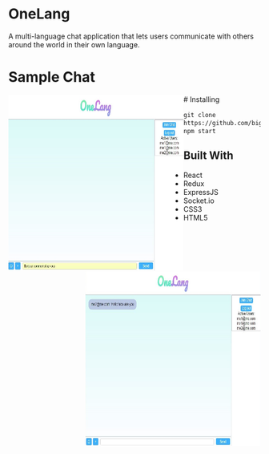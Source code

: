 # OneLang

A multi-language chat application that lets users communicate with others around the world in their own language.

# Sample Chat
<img src="/public/frenchChat.JPG" align="left" width="350px" height="350px"/>
<img src="/public/frenchChatResult.JPG" align="right" width="350px" height="350px"/>
# Installing


```
git clone https://github.com/bigal2331/3xtrinsic.git
npm start
```
## Built With

* React
* Redux
* ExpressJS
* Socket.io
* CSS3
* HTML5
